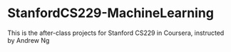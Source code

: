 # StanfordCS229-MachineLearning
This is the after-class projects for Stanford CS229 in Coursera, instructed by Andrew Ng
